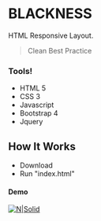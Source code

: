 # BLACKNESS
 HTML Responsive Layout.

> Clean 
> Best Practice  

### Tools!
  - HTML 5
  - CSS 3
  - Javascript
  - Bootstrap 4
  - Jquery
 
## How It Works
  - Download 
  - Run "index.html"
  

#### Demo
[![N|Solid](https://scontent.fcai16-1.fna.fbcdn.net/v/t1.0-9/s960x960/84109860_2719773921395431_1453993184433537024_o.jpg?_nc_cat=111&_nc_ohc=GCvV2USkAiEAX8Hg1HW&_nc_ht=scontent.fcai16-1.fna&oh=011788e5fa0563b4cb945948662b419e&oe=5EBC11D0)](https://scontent.fcai16-1.fna.fbcdn.net/v/t1.0-9/s960x960/84109860_2719773921395431_1453993184433537024_o.jpg?_nc_cat=111&_nc_ohc=GCvV2USkAiEAX8Hg1HW&_nc_ht=scontent.fcai16-1.fna&oh=011788e5fa0563b4cb945948662b419e&oe=5EBC11D0)

